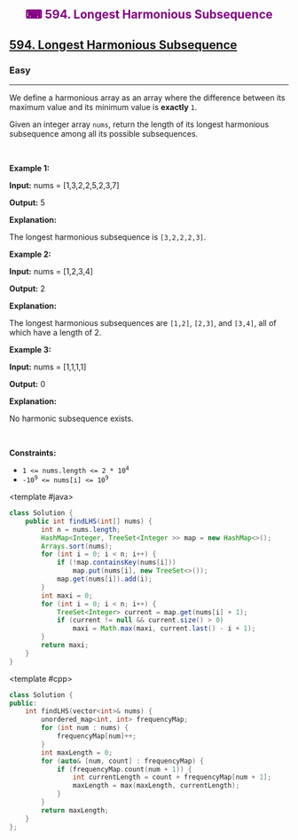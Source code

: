 <div align = "center">
<h style = "margin-bottom: 0px; margin-top: 0px; color : purple;" align = "center" class = "header">

## ⌨ 594. Longest Harmonious Subsequence

</h>
</div>

<h2><a href="https://leetcode.com/problems/longest-harmonious-subsequence" target = "_blank">594. Longest Harmonious Subsequence</a></h2><h3>Easy</h3><hr><p>We define a harmonious array as an array where the difference between its maximum value and its minimum value is <b>exactly</b> <code>1</code>.</p>

<p>Given an integer array <code>nums</code>, return the length of its longest harmonious <span data-keyword="subsequence-array">subsequence</span> among all its possible subsequences.</p>

<p>&nbsp;</p>
<p><strong class="example">Example 1:</strong></p>

<div class="example-block">
<p><strong>Input:</strong> <span class="example-io">nums = [1,3,2,2,5,2,3,7]</span></p>

<p><strong>Output:</strong> <span class="example-io">5</span></p>

<p><strong>Explanation:</strong></p>

<p>The longest harmonious subsequence is <code>[3,2,2,2,3]</code>.</p>
</div>

<p><strong class="example">Example 2:</strong></p>

<div class="example-block">
<p><strong>Input:</strong> <span class="example-io">nums = [1,2,3,4]</span></p>

<p><strong>Output:</strong> <span class="example-io">2</span></p>

<p><strong>Explanation:</strong></p>

<p>The longest harmonious subsequences are <code>[1,2]</code>, <code>[2,3]</code>, and <code>[3,4]</code>, all of which have a length of 2.</p>
</div>

<p><strong class="example">Example 3:</strong></p>

<div class="example-block">
<p><strong>Input:</strong> <span class="example-io">nums = [1,1,1,1]</span></p>

<p><strong>Output:</strong> <span class="example-io">0</span></p>

<p><strong>Explanation:</strong></p>

<p>No harmonic subsequence exists.</p>
</div>

<p>&nbsp;</p>
<p><strong>Constraints:</strong></p>

<ul>
	<li><code>1 &lt;= nums.length &lt;= 2 * 10<sup>4</sup></code></li>
	<li><code>-10<sup>9</sup> &lt;= nums[i] &lt;= 10<sup>9</sup></code></li>
</ul>

<CodeTabs :languages="[ { name: 'C++', slot: 'cpp' }, { name: 'Java', slot: 'java' } ]"> <template #java>

```java
class Solution {
    public int findLHS(int[] nums) {
        int n = nums.length;
        HashMap<Integer, TreeSet<Integer >> map = new HashMap<>();
        Arrays.sort(nums);
        for (int i = 0; i < n; i++) {
            if (!map.containsKey(nums[i]))
                map.put(nums[i], new TreeSet<>());
            map.get(nums[i]).add(i);
        }
        int maxi = 0;
        for (int i = 0; i < n; i++) {
            TreeSet<Integer> current = map.get(nums[i] + 1);
            if (current != null && current.size() > 0)
                maxi = Math.max(maxi, current.last() - i + 1);
        }
        return maxi;
    }
}
```

</template>

<template #cpp>

```cpp
class Solution {
public:
    int findLHS(vector<int>& nums) {
        unordered_map<int, int> frequencyMap;
        for (int num : nums) {
            frequencyMap[num]++;
        }
        int maxLength = 0;
        for (auto& [num, count] : frequencyMap) {
            if (frequencyMap.count(num + 1)) {
                int currentLength = count + frequencyMap[num + 1];
                maxLength = max(maxLength, currentLength);
            }
        }
        return maxLength;
    }
};
```

</template>

</CodeTabs>
